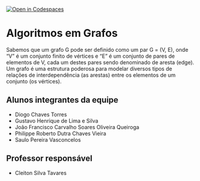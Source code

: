 [![Open in Codespaces](https://classroom.github.com/assets/launch-codespace-f4981d0f882b2a3f0472912d15f9806d57e124e0fc890972558857b51b24a6f9.svg)](https://classroom.github.com/open-in-codespaces?assignment_repo_id=10566459)
# Algoritmos em Grafos
Sabemos que um grafo G pode ser definido como um par G = (V, E), onde “V” é um conjunto finito de vértices
e “E” é um conjunto de pares de elementos de V, cada um destes pares sendo denominado de aresta (edge).
Um grafo é uma estrutura poderosa para modelar diversos tipos de relações de interdependência (as arestas)
entre os elementos de um conjunto (os vértices).

## Alunos integrantes da equipe

* Diogo Chaves Torres
* Gustavo Henrique de Lima e Silva
* João Francisco Carvalho Soares Oliveira Queiroga
* Philippe Roberto Dutra Chaves Vieira
* Saulo Pereira Vasconcelos


## Professor responsável

* Cleiton Silva Tavares

